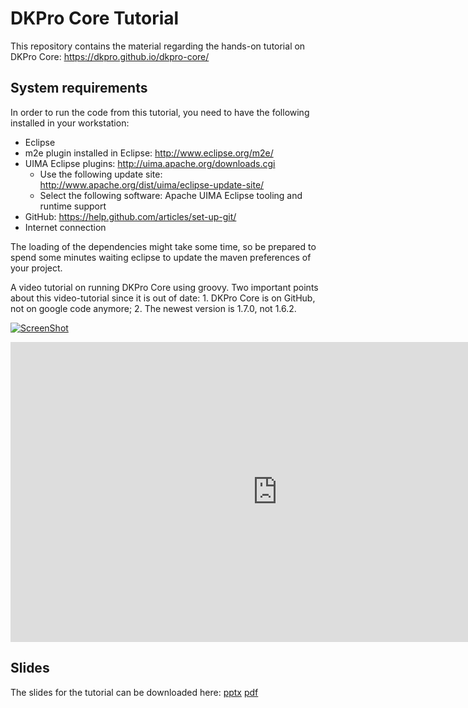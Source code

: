 # DKPro Core Tutorial
This repository contains the material regarding the hands-on tutorial on DKPro Core: https://dkpro.github.io/dkpro-core/

## System requirements
In order to run the code from this tutorial, you need to have the following installed in your workstation:

* Eclipse
* m2e plugin installed in Eclipse: http://www.eclipse.org/m2e/
* UIMA Eclipse plugins: http://uima.apache.org/downloads.cgi
  * Use the following update site: http://www.apache.org/dist/uima/eclipse-update-site/
  * Select the following software: Apache UIMA Eclipse tooling and runtime support
* GitHub: https://help.github.com/articles/set-up-git/
* Internet connection

The loading of the dependencies might take some time, so be prepared to spend some minutes waiting eclipse to update the maven preferences of your project.

A video tutorial on running DKPro Core using groovy. Two important points about this video-tutorial since it is out of date: 1. DKPro Core is on GitHub, not on google code anymore; 2. The newest version is 1.7.0, not 1.6.2.

[![ScreenShot](http://img.youtube.com/vi/RnbFaKZYho0/mqdefault.jpg)](https://youtu.be/RnbFaKZYho0?list=PLENWjbYveblcRX-mAt2PwimyVDDSIORny)

<iframe width="854" height="480" src="https://www.youtube.com/embed/RnbFaKZYho0?list=PLENWjbYveblcRX-mAt2PwimyVDDSIORny" frameborder="0" allowfullscreen></iframe>

## Slides

The slides for the tutorial can be downloaded here: [pptx](slides/hochschule_darmstadt_dkpro_core_tutorial.pptx) [pdf](slides/hochschule_darmstadt_dkpro_core_tutorial.pdf)
